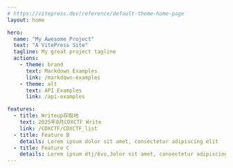 ```yaml
---
# https://vitepress.dev/reference/default-theme-home-page
layout: home

hero:
  name: "My Awesome Project"
  text: "A VitePress Site"
  tagline: My great project tagline
  actions:
    - theme: brand
      text: Markdown Examples
      link: /markdown-examples
    - theme: alt
      text: API Examples
      link: /api-examples

features:
  - title: Writeup存取地
    text: 2025年8月CDXCTF Write
    link: /CDXCTF/CDXCTF_list
  - title: Feature B
    details: Lorem ipsum dolor sit amet, consectetur adipiscing elit
  - title: Feature C
    details: Lorem ipsum dtj/6vu,3olor sit amet, consectetur adipiscing elit
---
```



